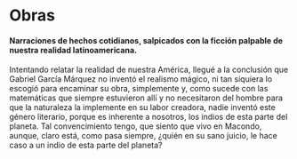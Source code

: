 # Obras
#### Narraciones de hechos cotidianos, salpicados con la ficción palpable de nuestra realidad latinoamericana.  
Intentando relatar la realidad de nuestra América, llegué a la conclusión que Gabriel García Márquez no inventó el realismo mágico, ni tan siquiera lo escogió para encaminar su obra, simplemente y, como sucede con las matemáticas que siempre estuvieron allí y no necesitaron del hombre para que la naturaleza la implemente en su labor creadora, nadie inventó este género literario, porque es inherente a nosotros, los indios de esta parte del planeta. Tal convencimiento tengo, que siento que vivo en Macondo, aunque, claro está, como pasa siempre, ¿quién en su sano juicio, le hace caso a un indio de esta parte del planeta?
